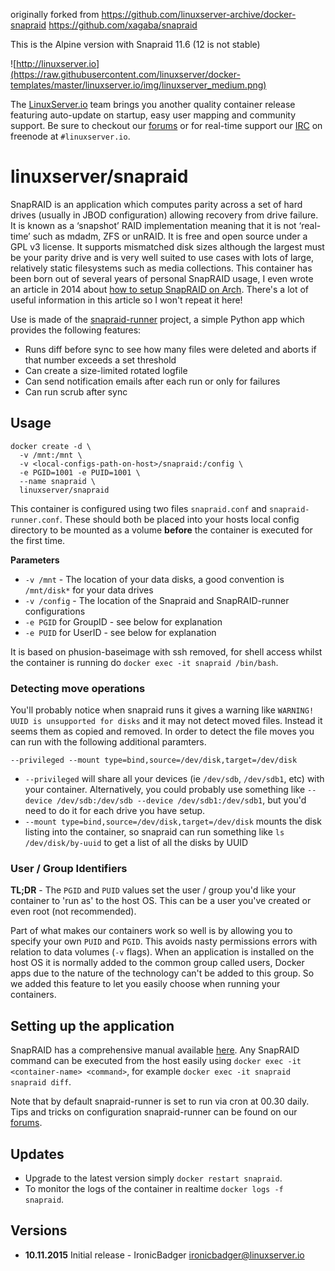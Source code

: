 originally forked from
https://github.com/linuxserver-archive/docker-snapraid
https://github.com/xagaba/snapraid

This is the Alpine version with Snapraid 11.6 (12 is not stable)

![http://linuxserver.io](https://raw.githubusercontent.com/linuxserver/docker-templates/master/linuxserver.io/img/linuxserver_medium.png)

The [LinuxServer.io](https://www.linuxserver.io/) team brings you another quality container release featuring auto-update on startup, easy user mapping and community support. Be sure to checkout our [forums](https://forum.linuxserver.io/index.php) or for real-time support our [IRC](https://www.linuxserver.io/irc/) on freenode at `#linuxserver.io`.

# linuxserver/snapraid

SnapRAID is an application which computes parity across a set of hard drives (usually in JBOD configuration) allowing recovery from drive failure. It is known as a ‘snapshot’ RAID implementation meaning that it is not ‘real-time’ such as mdadm, ZFS or unRAID. It is free and open source under a GPL v3 license. It supports mismatched disk sizes although the largest must be your parity drive and is very well suited to use cases with lots of large, relatively static filesystems such as media collections. This container has been born out of several years of personal SnapRAID usage, I even wrote an article in 2014 about [how to setup SnapRAID on Arch](https://www.linuxserver.io/index.php/2014/09/06/how-to-setup-snapraid-on-arch-linux/). There's a lot of useful information in this article so I won't repeat it here!

Use is made of the [snapraid-runner](https://github.com/Chronial/snapraid-runner) project, a simple Python app which provides the following features:

* Runs diff before sync to see how many files were deleted and aborts if that number exceeds a set threshold
* Can create a size-limited rotated logfile
* Can send notification emails after each run or only for failures
* Can run scrub after sync

## Usage

```
docker create -d \
  -v /mnt:/mnt \
  -v <local-configs-path-on-host>/snapraid:/config \
  -e PGID=1001 -e PUID=1001 \
  --name snapraid \
  linuxserver/snapraid
```

This container is configured using two files `snapraid.conf` and `snapraid-runner.conf`. These should both be placed into your hosts local config directory to be mounted as a volume **before** the container is executed for the first time.

**Parameters**
* `-v /mnt` - The location of your data disks, a good convention is `/mnt/disk*` for your data drives
* `-v /config` - The location of the Snapraid and SnapRAID-runner configurations
* `-e PGID` for GroupID - see below for explanation
* `-e PUID` for UserID - see below for explanation

It is based on phusion-baseimage with ssh removed, for shell access whilst the container is running do `docker exec -it snapraid /bin/bash`.

### Detecting move operations
You'll probably notice when snapraid runs it gives a warning like `WARNING! UUID is unsupported for disks` and it may not detect moved files. Instead it seems them as copied and removed. In order to detect the file moves you can run with the following additional paramters.

```
--privileged --mount type=bind,source=/dev/disk,target=/dev/disk
```

* `--privileged` will share all your devices (ie `/dev/sdb`, `/dev/sdb1`, etc) with your container. Alternatively, you could probably use something like `--device /dev/sdb:/dev/sdb --device /dev/sdb1:/dev/sdb1`, but you'd need to do it for each drive you have setup.
* `--mount type=bind,source=/dev/disk,target=/dev/disk` mounts the disk listing into the container, so snapraid can run something like `ls /dev/disk/by-uuid` to get a list of all the disks by UUID

### User / Group Identifiers

**TL;DR** - The `PGID` and `PUID` values set the user / group you'd like your container to 'run as' to the host OS. This can be a user you've created or even root (not recommended).

Part of what makes our containers work so well is by allowing you to specify your own `PUID` and `PGID`. This avoids nasty permissions errors with relation to data volumes (`-v` flags). When an application is installed on the host OS it is normally added to the common group called users, Docker apps due to the nature of the technology can't be added to this group. So we added this feature to let you easily choose when running your containers.

## Setting up the application

SnapRAID has a comprehensive manual available [here](http://www.snapraid.it/). Any SnapRAID command can be executed from the host easily using `docker exec -it <container-name> <command>`, for example `docker exec -it snapraid snapraid diff`.

Note that by default snapraid-runner is set to run via cron at 00.30 daily. Tips and tricks on configuration snapraid-runner can be found on our [forums](https://forum.linuxserver.io/index.php?threads/snapraid-runner-script-email-issue.97).


## Updates

* Upgrade to the latest version simply `docker restart snapraid`.
* To monitor the logs of the container in realtime `docker logs -f snapraid`.

## Versions

+ **10.11.2015** Initial release - IronicBadger <ironicbadger@linuxserver.io>

